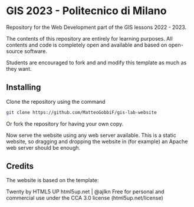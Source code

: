 # GIS 2023 - Politecnico di Milano
Repository for the Web Development part of the GIS lessons 2022 - 2023.

The contents of this repository are entirely for learning purposes. All contents and code is completely open and available and based on open-source software.

Students are encouraged to fork and and modify this template as much as they want.

## Installing
Clone the repository using the command 
```sh
git clone https://github.com/MatteoGobbiF/gis-lab-website
```

Or fork the repository for having your own copy.

Now serve the website using any web server available. This is a static website, so dragging and dropping the website in (for example) an Apache web server should be enough. 

## Credits
The website is based on the template:

Twenty by HTML5 UP
html5up.net | @ajlkn
Free for personal and commercial use under the CCA 3.0 license (html5up.net/license)
